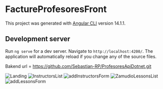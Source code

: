 # FactureProfesoresFront

This project was generated with [Angular CLI](https://github.com/angular/angular-cli) version 14.1.1.

## Development server

Run `ng serve` for a dev server. Navigate to `http://localhost:4200/`. The application will automatically reload if you change any of the source files.

Bakend url = https://github.com/Sebastian-RP/ProfesoresApiDotnet.git


![Landing](https://user-images.githubusercontent.com/55423389/185814512-95611d9a-b056-4f7e-abb5-099e68b08607.PNG)
![InstructorsList](https://user-images.githubusercontent.com/55423389/185814515-03411aaf-74ce-47ca-a1c7-7efe00e3a0ed.PNG)
![addInstructorsForm](https://user-images.githubusercontent.com/55423389/185814521-bc76f52c-6ba6-4f99-9da8-086f18c93ebc.PNG)
![ZamudioLessonsList](https://user-images.githubusercontent.com/55423389/185814523-abbc3519-2de9-47b6-b87f-45a6080232bf.PNG)
![addLessonsForm](https://user-images.githubusercontent.com/55423389/185814533-bab2e543-bdeb-4753-a29c-2c06b557637f.PNG)
